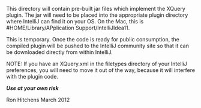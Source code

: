
This directory will contain pre-built jar files which implement the
XQuery plugin.  The jar will need to be placed into the appropriate
plugin directory where IntelliJ can find it on your OS.  On the Mac,
this is #HOME/Library/APplication Support/IntelliJIdea11.

This is temporary.  Once the code is ready for public consumption,
the compiled plugin will be pushed to the IntelliJ community site
so that it can be downloaded directly from within IntelliJ.

NOTE: If you have an XQuery.xml in the filetypes directory of
your IntelliJ preferences, you will need to move it out of the
way, because it will interfere with the plugin code.

***Use at your own risk***

Ron Hitchens
March 2012
